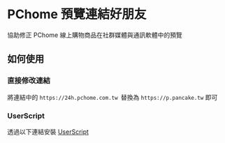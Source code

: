 # PChome 預覽連結好朋友
協助修正 PChome 線上購物商品在社群媒體與通訊軟體中的預覽
## 如何使用
### 直接修改連結
將連結中的 `https://24h.pchome.com.tw `替換為 `https://p.pancake.tw` 即可
### UserScript
透過以下連結安裝 [UserScript](https://t.co/O6gLMGSsKv)